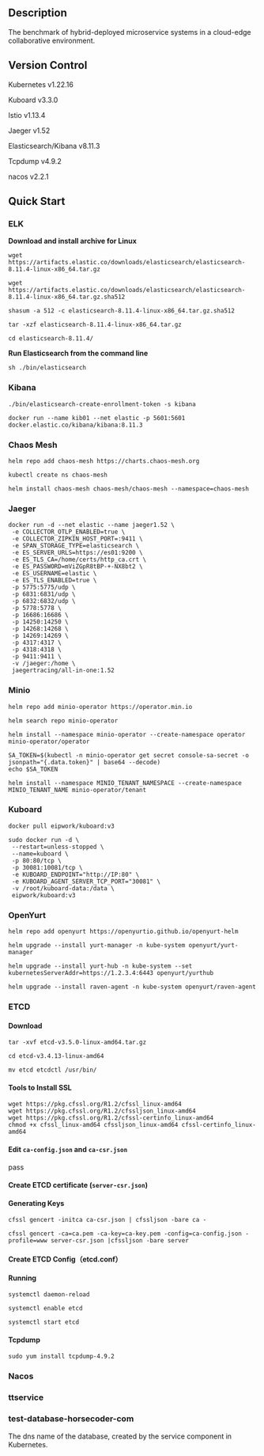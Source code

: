 ## Description

The benchmark of hybrid-deployed microservice systems in a cloud-edge collaborative environment.

## Version Control

Kubernetes v1.22.16

Kuboard v3.3.0

Istio v1.13.4

Jaeger v1.52

Elasticsearch/Kibana v8.11.3

Tcpdump v4.9.2

nacos v2.2.1

## Quick Start

### ELK

<strong>Download and install archive for Linux</strong>

```shell
wget https://artifacts.elastic.co/downloads/elasticsearch/elasticsearch-8.11.4-linux-x86_64.tar.gz

wget https://artifacts.elastic.co/downloads/elasticsearch/elasticsearch-8.11.4-linux-x86_64.tar.gz.sha512

shasum -a 512 -c elasticsearch-8.11.4-linux-x86_64.tar.gz.sha512

tar -xzf elasticsearch-8.11.4-linux-x86_64.tar.gz

cd elasticsearch-8.11.4/
```

<strong>Run Elasticsearch from the command line</strong>

```shell
sh ./bin/elasticsearch
```

### Kibana

```shell
./bin/elasticsearch-create-enrollment-token -s kibana

docker run --name kib01 --net elastic -p 5601:5601 docker.elastic.co/kibana/kibana:8.11.3
```

### Chaos Mesh

```shell
helm repo add chaos-mesh https://charts.chaos-mesh.org

kubectl create ns chaos-mesh

helm install chaos-mesh chaos-mesh/chaos-mesh --namespace=chaos-mesh
```

### Jaeger

```shell
docker run -d --net elastic --name jaeger1.52 \
 -e COLLECTOR_OTLP_ENABLED=true \
 -e COLLECTOR_ZIPKIN_HOST_PORT=:9411 \
 -e SPAN_STORAGE_TYPE=elasticsearch \
 -e ES_SERVER_URLS=https://es01:9200 \
 -e ES_TLS_CA=/home/certs/http_ca.crt \
 -e ES_PASSWORD=mViZGpR8tBP-+-NX8bt2 \
 -e ES_USERNAME=elastic \
 -e ES_TLS_ENABLED=true \
 -p 5775:5775/udp \
 -p 6831:6831/udp \
 -p 6832:6832/udp \
 -p 5778:5778 \
 -p 16686:16686 \
 -p 14250:14250 \
 -p 14268:14268 \
 -p 14269:14269 \
 -p 4317:4317 \
 -p 4318:4318 \
 -p 9411:9411 \
 -v /jaeger:/home \
 jaegertracing/all-in-one:1.52
```

### Minio

```shell
helm repo add minio-operator https://operator.min.io

helm search repo minio-operator

helm install --namespace minio-operator --create-namespace operator minio-operator/operator

SA_TOKEN=$(kubectl -n minio-operator get secret console-sa-secret -o jsonpath="{.data.token}" | base64 --decode)
echo $SA_TOKEN

helm install --namespace MINIO_TENANT_NAMESPACE --create-namespace MINIO_TENANT_NAME minio-operator/tenant
```

### Kuboard

```shell
docker pull eipwork/kuboard:v3

sudo docker run -d \
 --restart=unless-stopped \
 --name=kuboard \
 -p 80:80/tcp \
 -p 30081:10081/tcp \
 -e KUBOARD_ENDPOINT="http://IP:80" \
 -e KUBOARD_AGENT_SERVER_TCP_PORT="30081" \
 -v /root/kuboard-data:/data \
 eipwork/kuboard:v3
```

### OpenYurt

```shell
helm repo add openyurt https://openyurtio.github.io/openyurt-helm

helm upgrade --install yurt-manager -n kube-system openyurt/yurt-manager

helm upgrade --install yurt-hub -n kube-system --set kubernetesServerAddr=https://1.2.3.4:6443 openyurt/yurthub

helm upgrade --install raven-agent -n kube-system openyurt/raven-agent
```

### ETCD

#### Download

```shell
tar -xvf etcd-v3.5.0-linux-amd64.tar.gz

cd etcd-v3.4.13-linux-amd64

mv etcd etcdctl /usr/bin/

```

#### Tools to Install SSL

```shell
wget https://pkg.cfssl.org/R1.2/cfssl_linux-amd64 
wget https://pkg.cfssl.org/R1.2/cfssljson_linux-amd64 
wget https://pkg.cfssl.org/R1.2/cfssl-certinfo_linux-amd64 
chmod +x cfssl_linux-amd64 cfssljson_linux-amd64 cfssl-certinfo_linux-amd64
```

#### Edit `ca-config.json` and `ca-csr.json`

pass

#### Create ETCD certificate (`server-csr.json`)

#### Generating Keys

```shell
cfssl gencert -initca ca-csr.json | cfssljson -bare ca -

cfssl gencert -ca=ca.pem -ca-key=ca-key.pem -config=ca-config.json -profile=www server-csr.json |cfssljson -bare server
```

#### Create ETCD Config（etcd.conf）

#### Running

```shell
systemctl daemon-reload

systemctl enable etcd

systemctl start etcd
```

#### Tcpdump

```shell
sudo yum install tcpdump-4.9.2
```

### Nacos

### ttservice

### test-database-horsecoder-com

The dns name of the database, created by the service component in Kubernetes.